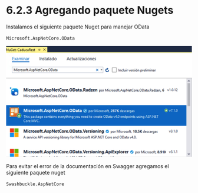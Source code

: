 # 6.2.3 Agregando paquete Nugets

Instalamos el siguiente paquete Nuget para manejar OData

```text
Microsoft.AspNetCore.OData
```

![](../../.gitbook/assets/image%20%2814%29.png)

Para evitar el error de la documentación en Swagger agregamos el siguiente paquete nuget

```text
Swashbuckle.AspNetCore
```

